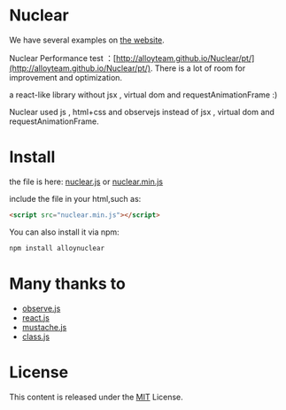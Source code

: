 # Nuclear

We have several examples on [the website](http://alloyteam.github.io/Nuclear/).

Nuclear Performance test ：[http://alloyteam.github.io/Nuclear/pt/](http://alloyteam.github.io/Nuclear/pt/). There is a lot of room for improvement and optimization. 

a react-like library without jsx , virtual dom and requestAnimationFrame :)

Nuclear used js , html+css and observejs instead of jsx , virtual dom and requestAnimationFrame.

# Install

the file is  here: [nuclear.js](https://raw.githubusercontent.com/AlloyTeam/Nuclear/master/dist/nuclear.js) or [nuclear.min.js](https://raw.githubusercontent.com/AlloyTeam/Nuclear/master/dist/nuclear.min.js)

include the file in your html,such as:

```html
<script src="nuclear.min.js"></script>
```

You can also install it via npm:

```html
npm install alloynuclear
```

# Many thanks to
* [observe.js](https://github.com/kmdjs/observejs)
* [react.js](http://facebook.github.io/react/) 
* [mustache.js](https://github.com/janl/mustache.js) 
* [class.js](http://ejohn.org/blog/simple-javascript-inheritance/) 

# License
This content is released under the [MIT](http://opensource.org/licenses/MIT) License.